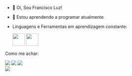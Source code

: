 - 👋 Oi, Sou Francisco Luz!
- 👀 Estou aprendendo a programar atualmente
- Linguagens e Ferramentas em aprendizagem constante:

  <img src="https://cdn.jsdelivr.net/gh/devicons/devicon/icons/python/python-original-wordmark.svg" width="40" height="40" /> <img src="https://cdn.jsdelivr.net/gh/devicons/devicon/icons/c/c-original.svg" width="40" height="40" />


Como me achar:
<div>
<a href="https://instagram.com/franciscoant" target="_blank"><img src="https://img.shields.io/badge/-Instagram-%23E4405F?style=for-the-badge&logo=instagram&logoColor=white" target="_blank"></a>
<a href = "falf@cesar.school"><img src="https://img.shields.io/badge/Gmail-D14836?style=for-the-badge&logo=gmail&logoColor=white" target="_blank"></a>
<a href="https://www.linkedin.com/in/francisco-antonio-da-luz-filho-36165023b/" target="_blank"><img src="https://img.shields.io/badge/-LinkedIn-%230077B5?style=for-the-badge&logo=linkedin&logoColor=white" target="_blank"></a>   
</div>
          
<picture>
<source 
  srcset="https://github-readme-stats.vercel.app/api?fantonioluz=anuraghazra&show_icons=true&theme=dark"
  media="(prefers-color-scheme: dark)"
/>
<source
  srcset="https://github-readme-stats.vercel.app/api?fantonioluz=anuraghazra&show_icons=true"
  media="(prefers-color-scheme: light), (prefers-color-scheme: no-preference)"
/>
<img src="https://github-readme-stats.vercel.app/api?fantonioluz=anuraghazra&show_icons=true" />
</picture>

<!---
fantonioluz/fantonioluz is a ✨ special ✨ repository because its `README.md` (this file) appears on your GitHub profile.
You can click the Preview link to take a look at your changes.
--->
